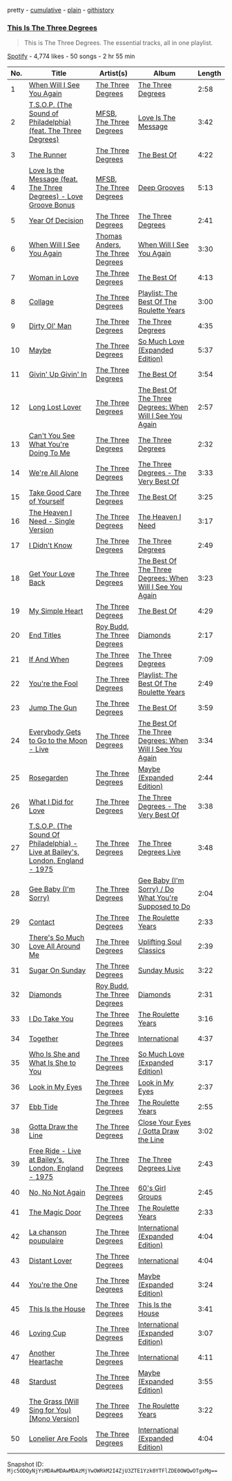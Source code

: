 pretty - [cumulative](/playlists/cumulative/37i9dQZF1DZ06evO1trEdl.md) - [plain](/playlists/plain/37i9dQZF1DZ06evO1trEdl) - [githistory](https://github.githistory.xyz/mackorone/spotify-playlist-archive/blob/main/playlists/plain/37i9dQZF1DZ06evO1trEdl)

### [This Is The Three Degrees](https://open.spotify.com/playlist/37i9dQZF1DZ06evO1trEdl)

> This is The Three Degrees\. The essential tracks, all in one playlist.

[Spotify](https://open.spotify.com/user/spotify) - 4,774 likes - 50 songs - 2 hr 55 min

| No. | Title | Artist(s) | Album | Length |
|---|---|---|---|---|
| 1 | [When Will I See You Again](https://open.spotify.com/track/02srSkeu2pzybuVr2B9TJm) | [The Three Degrees](https://open.spotify.com/artist/2zpFG5cvw00QmrYTUsjApa) | [The Three Degrees](https://open.spotify.com/album/348rR3bK4ypUS5MF2aIetX) | 2:58 |
| 2 | [T.S.O.P\. \(The Sound of Philadelphia\) \(feat\. The Three Degrees\)](https://open.spotify.com/track/7kllQQPam6HumbUCIPSvHJ) | [MFSB](https://open.spotify.com/artist/2mknvtcck8i82nKxDPDibv), [The Three Degrees](https://open.spotify.com/artist/2zpFG5cvw00QmrYTUsjApa) | [Love Is The Message](https://open.spotify.com/album/6x6beV2H3fTTL2ovxA3iVQ) | 3:42 |
| 3 | [The Runner](https://open.spotify.com/track/1SjVF6AcCFamuErMWI7GQz) | [The Three Degrees](https://open.spotify.com/artist/2zpFG5cvw00QmrYTUsjApa) | [The Best Of](https://open.spotify.com/album/4URmx7IbGKCfW5eXWC5zfG) | 4:22 |
| 4 | [Love Is the Message \(feat\. The Three Degrees\) \- Love Groove Bonus](https://open.spotify.com/track/3rwrt4Ks6N6EWIfjfIfLAP) | [MFSB](https://open.spotify.com/artist/2mknvtcck8i82nKxDPDibv), [The Three Degrees](https://open.spotify.com/artist/2zpFG5cvw00QmrYTUsjApa) | [Deep Grooves](https://open.spotify.com/album/4YmLFWoRJ18TSlw7ROIPIf) | 5:13 |
| 5 | [Year Of Decision](https://open.spotify.com/track/3DtoTiWTr4i11DkINqwhoh) | [The Three Degrees](https://open.spotify.com/artist/2zpFG5cvw00QmrYTUsjApa) | [The Three Degrees](https://open.spotify.com/album/348rR3bK4ypUS5MF2aIetX) | 2:41 |
| 6 | [When Will I See You Again](https://open.spotify.com/track/4euw74YAO8Q0dsOClYq0cM) | [Thomas Anders](https://open.spotify.com/artist/5YST2BJLoQVVhyXoZfbCZ0), [The Three Degrees](https://open.spotify.com/artist/2zpFG5cvw00QmrYTUsjApa) | [When Will I See You Again](https://open.spotify.com/album/0KAz7SC26vWkTyllKBC239) | 3:30 |
| 7 | [Woman in Love](https://open.spotify.com/track/4r6kWCkQEI5Ef3LQCu5zoV) | [The Three Degrees](https://open.spotify.com/artist/2zpFG5cvw00QmrYTUsjApa) | [The Best Of](https://open.spotify.com/album/4URmx7IbGKCfW5eXWC5zfG) | 4:13 |
| 8 | [Collage](https://open.spotify.com/track/6AI9Z7xC2Gf9kaIdx6lqD0) | [The Three Degrees](https://open.spotify.com/artist/2zpFG5cvw00QmrYTUsjApa) | [Playlist: The Best Of The Roulette Years](https://open.spotify.com/album/6XpWAy4yKqmaopZL0xeb15) | 3:00 |
| 9 | [Dirty Ol' Man](https://open.spotify.com/track/2svNxzjcNhy1U9JhaxAaQa) | [The Three Degrees](https://open.spotify.com/artist/2zpFG5cvw00QmrYTUsjApa) | [The Three Degrees](https://open.spotify.com/album/348rR3bK4ypUS5MF2aIetX) | 4:35 |
| 10 | [Maybe](https://open.spotify.com/track/2VJUb4hrOmugyRDMOJbkEK) | [The Three Degrees](https://open.spotify.com/artist/2zpFG5cvw00QmrYTUsjApa) | [So Much Love \(Expanded Edition\)](https://open.spotify.com/album/7v5XgVfc4BOl7nK1AZMS9U) | 5:37 |
| 11 | [Givin' Up Givin' In](https://open.spotify.com/track/69F4BXLcsrlHg2s2mViAfG) | [The Three Degrees](https://open.spotify.com/artist/2zpFG5cvw00QmrYTUsjApa) | [The Best Of](https://open.spotify.com/album/4URmx7IbGKCfW5eXWC5zfG) | 3:54 |
| 12 | [Long Lost Lover](https://open.spotify.com/track/6NUvRBMnhKax5XvI2I4a62) | [The Three Degrees](https://open.spotify.com/artist/2zpFG5cvw00QmrYTUsjApa) | [The Best Of The Three Degrees: When Will I See You Again](https://open.spotify.com/album/0GO4Ee0UN5cyB1FnWPfOzz) | 2:57 |
| 13 | [Can't You See What You're Doing To Me](https://open.spotify.com/track/7esa3lQi1Ixu8kK2lGF8YB) | [The Three Degrees](https://open.spotify.com/artist/2zpFG5cvw00QmrYTUsjApa) | [The Three Degrees](https://open.spotify.com/album/348rR3bK4ypUS5MF2aIetX) | 2:32 |
| 14 | [We're All Alone](https://open.spotify.com/track/4hua7kkNIxSudKIxRmDk5n) | [The Three Degrees](https://open.spotify.com/artist/2zpFG5cvw00QmrYTUsjApa) | [The Three Degrees \- The Very Best Of](https://open.spotify.com/album/6q15LPZbFU3wOVF35S6c2l) | 3:33 |
| 15 | [Take Good Care of Yourself](https://open.spotify.com/track/5fVF22MwGwAiRBbuMDJf1u) | [The Three Degrees](https://open.spotify.com/artist/2zpFG5cvw00QmrYTUsjApa) | [The Best Of](https://open.spotify.com/album/4URmx7IbGKCfW5eXWC5zfG) | 3:25 |
| 16 | [The Heaven I Need \- Single Version](https://open.spotify.com/track/3XjxAp2oPICHJTXUDTga2f) | [The Three Degrees](https://open.spotify.com/artist/2zpFG5cvw00QmrYTUsjApa) | [The Heaven I Need](https://open.spotify.com/album/5BrtfX0BIYysyPYyfDEA7J) | 3:17 |
| 17 | [I Didn't Know](https://open.spotify.com/track/21Y28bL36SaVy1tRc6KATk) | [The Three Degrees](https://open.spotify.com/artist/2zpFG5cvw00QmrYTUsjApa) | [The Three Degrees](https://open.spotify.com/album/348rR3bK4ypUS5MF2aIetX) | 2:49 |
| 18 | [Get Your Love Back](https://open.spotify.com/track/5sgrsPuLZZrUn9g2tGESRp) | [The Three Degrees](https://open.spotify.com/artist/2zpFG5cvw00QmrYTUsjApa) | [The Best Of The Three Degrees: When Will I See You Again](https://open.spotify.com/album/0GO4Ee0UN5cyB1FnWPfOzz) | 3:23 |
| 19 | [My Simple Heart](https://open.spotify.com/track/1DPxZZCpNJ0zbgrvVZ4Ni4) | [The Three Degrees](https://open.spotify.com/artist/2zpFG5cvw00QmrYTUsjApa) | [The Best Of](https://open.spotify.com/album/4URmx7IbGKCfW5eXWC5zfG) | 4:29 |
| 20 | [End Titles](https://open.spotify.com/track/37TKGTuBWeMfO1Nsy9lYqA) | [Roy Budd](https://open.spotify.com/artist/0yPP8GIZsbFkusNITNQSvV), [The Three Degrees](https://open.spotify.com/artist/2zpFG5cvw00QmrYTUsjApa) | [Diamonds](https://open.spotify.com/album/1K9wTEOi8UIexEIng4i4Ez) | 2:17 |
| 21 | [If And When](https://open.spotify.com/track/5OkcQcCdSqQMpU4WYdT2ir) | [The Three Degrees](https://open.spotify.com/artist/2zpFG5cvw00QmrYTUsjApa) | [The Three Degrees](https://open.spotify.com/album/348rR3bK4ypUS5MF2aIetX) | 7:09 |
| 22 | [You're the Fool](https://open.spotify.com/track/0Gvcv8098ht4cz0gZTqrc5) | [The Three Degrees](https://open.spotify.com/artist/2zpFG5cvw00QmrYTUsjApa) | [Playlist: The Best Of The Roulette Years](https://open.spotify.com/album/6XpWAy4yKqmaopZL0xeb15) | 2:49 |
| 23 | [Jump The Gun](https://open.spotify.com/track/74HHvkOUslEi5ra2hifet1) | [The Three Degrees](https://open.spotify.com/artist/2zpFG5cvw00QmrYTUsjApa) | [The Best Of](https://open.spotify.com/album/4URmx7IbGKCfW5eXWC5zfG) | 3:59 |
| 24 | [Everybody Gets to Go to the Moon \- Live](https://open.spotify.com/track/3Uzj51MegrbwSZg9hBFfpX) | [The Three Degrees](https://open.spotify.com/artist/2zpFG5cvw00QmrYTUsjApa) | [The Best Of The Three Degrees: When Will I See You Again](https://open.spotify.com/album/0GO4Ee0UN5cyB1FnWPfOzz) | 3:34 |
| 25 | [Rosegarden](https://open.spotify.com/track/49ur3xQPESQgKruXyF8Xec) | [The Three Degrees](https://open.spotify.com/artist/2zpFG5cvw00QmrYTUsjApa) | [Maybe \(Expanded Edition\)](https://open.spotify.com/album/0MTZS4VSddcWovq3OKLGit) | 2:44 |
| 26 | [What I Did for Love](https://open.spotify.com/track/5ivPBMpp37NridLZrQDwsx) | [The Three Degrees](https://open.spotify.com/artist/2zpFG5cvw00QmrYTUsjApa) | [The Three Degrees \- The Very Best Of](https://open.spotify.com/album/6q15LPZbFU3wOVF35S6c2l) | 3:38 |
| 27 | [T.S.O.P\. \(The Sound Of Philadelphia\) \- Live at Bailey's, London, England \- 1975](https://open.spotify.com/track/45zlvuzYYe5jcG8VX9XXEZ) | [The Three Degrees](https://open.spotify.com/artist/2zpFG5cvw00QmrYTUsjApa) | [The Three Degrees Live](https://open.spotify.com/album/793TTHJPK3W7Np8E2Duufl) | 3:48 |
| 28 | [Gee Baby \(I'm Sorry\)](https://open.spotify.com/track/5jCUuFAc348edhtmHBBbtr) | [The Three Degrees](https://open.spotify.com/artist/2zpFG5cvw00QmrYTUsjApa) | [Gee Baby \(I'm Sorry\) / Do What You're Supposed to Do](https://open.spotify.com/album/1RF9jf8VW7R8nbQkzKxKbT) | 2:04 |
| 29 | [Contact](https://open.spotify.com/track/1syKOhyz2yaSD6mAiBqJZY) | [The Three Degrees](https://open.spotify.com/artist/2zpFG5cvw00QmrYTUsjApa) | [The Roulette Years](https://open.spotify.com/album/667tnH3Cg2vRbXoBbzE0t1) | 2:33 |
| 30 | [There's So Much Love All Around Me](https://open.spotify.com/track/3vOGzEPObrcf8EGtU7QBrY) | [The Three Degrees](https://open.spotify.com/artist/2zpFG5cvw00QmrYTUsjApa) | [Uplifting Soul Classics](https://open.spotify.com/album/0Th6Y9UZNY12UVHKlb8pwd) | 2:39 |
| 31 | [Sugar On Sunday](https://open.spotify.com/track/3SFlyxdYAEl9lSNIqdJEOY) | [The Three Degrees](https://open.spotify.com/artist/2zpFG5cvw00QmrYTUsjApa) | [Sunday Music](https://open.spotify.com/album/1t7apwC2kmY4jlv9crSBBl) | 3:22 |
| 32 | [Diamonds](https://open.spotify.com/track/1qzZUUlJsvDJ10QvzcO304) | [Roy Budd](https://open.spotify.com/artist/0yPP8GIZsbFkusNITNQSvV), [The Three Degrees](https://open.spotify.com/artist/2zpFG5cvw00QmrYTUsjApa) | [Diamonds](https://open.spotify.com/album/1K9wTEOi8UIexEIng4i4Ez) | 2:31 |
| 33 | [I Do Take You](https://open.spotify.com/track/0qxo60yGHQWWROmJXvcSCy) | [The Three Degrees](https://open.spotify.com/artist/2zpFG5cvw00QmrYTUsjApa) | [The Roulette Years](https://open.spotify.com/album/667tnH3Cg2vRbXoBbzE0t1) | 3:16 |
| 34 | [Together](https://open.spotify.com/track/0KXFMaPm7rgqv7vXwBGMTZ) | [The Three Degrees](https://open.spotify.com/artist/2zpFG5cvw00QmrYTUsjApa) | [International](https://open.spotify.com/album/1iYIS3Gf48EDrGxU7Uif3G) | 4:37 |
| 35 | [Who Is She and What Is She to You](https://open.spotify.com/track/5pzpxn3XvxtVeCNSBm8zys) | [The Three Degrees](https://open.spotify.com/artist/2zpFG5cvw00QmrYTUsjApa) | [So Much Love \(Expanded Edition\)](https://open.spotify.com/album/7v5XgVfc4BOl7nK1AZMS9U) | 3:17 |
| 36 | [Look in My Eyes](https://open.spotify.com/track/701vVe5HF9Sg5qe4hfiqOv) | [The Three Degrees](https://open.spotify.com/artist/2zpFG5cvw00QmrYTUsjApa) | [Look in My Eyes](https://open.spotify.com/album/6Sydd3h4gSqbEZPwrGzmSv) | 2:37 |
| 37 | [Ebb Tide](https://open.spotify.com/track/75AkMaqnHPuRjjung1wpxw) | [The Three Degrees](https://open.spotify.com/artist/2zpFG5cvw00QmrYTUsjApa) | [The Roulette Years](https://open.spotify.com/album/667tnH3Cg2vRbXoBbzE0t1) | 2:55 |
| 38 | [Gotta Draw the Line](https://open.spotify.com/track/7HNVtnLuq2lmKMPB9kFj1A) | [The Three Degrees](https://open.spotify.com/artist/2zpFG5cvw00QmrYTUsjApa) | [Close Your Eyes / Gotta Draw the Line](https://open.spotify.com/album/4SkEdHeraLeqe5stv41pq9) | 3:02 |
| 39 | [Free Ride \- Live at Bailey's, London, England \- 1975](https://open.spotify.com/track/6p31MRw6SHnG4B2FOV8I0Z) | [The Three Degrees](https://open.spotify.com/artist/2zpFG5cvw00QmrYTUsjApa) | [The Three Degrees Live](https://open.spotify.com/album/793TTHJPK3W7Np8E2Duufl) | 2:43 |
| 40 | [No, No Not Again](https://open.spotify.com/track/48uOmFxgtnZtWkM1at2K4r) | [The Three Degrees](https://open.spotify.com/artist/2zpFG5cvw00QmrYTUsjApa) | [60's Girl Groups](https://open.spotify.com/album/1zEQQZpalmUYtDhd2WcxbP) | 2:45 |
| 41 | [The Magic Door](https://open.spotify.com/track/5B94YFQfQ42lnEoOn3tA7M) | [The Three Degrees](https://open.spotify.com/artist/2zpFG5cvw00QmrYTUsjApa) | [The Roulette Years](https://open.spotify.com/album/667tnH3Cg2vRbXoBbzE0t1) | 2:33 |
| 42 | [La chanson poupulaire](https://open.spotify.com/track/42qwcVwoXW3rQgQS4BxgkQ) | [The Three Degrees](https://open.spotify.com/artist/2zpFG5cvw00QmrYTUsjApa) | [International \(Expanded Edition\)](https://open.spotify.com/album/6tu9mnYgTCsVpyqWUd6YFG) | 4:04 |
| 43 | [Distant Lover](https://open.spotify.com/track/77IGjPxsNS0ZKBgtyrQ6mQ) | [The Three Degrees](https://open.spotify.com/artist/2zpFG5cvw00QmrYTUsjApa) | [International](https://open.spotify.com/album/1iYIS3Gf48EDrGxU7Uif3G) | 4:04 |
| 44 | [You're the One](https://open.spotify.com/track/7F6kaO0Bp9uKefViCZGiP4) | [The Three Degrees](https://open.spotify.com/artist/2zpFG5cvw00QmrYTUsjApa) | [Maybe \(Expanded Edition\)](https://open.spotify.com/album/0MTZS4VSddcWovq3OKLGit) | 3:24 |
| 45 | [This Is the House](https://open.spotify.com/track/7EDI0Ak3KRTgcCZndJJYaG) | [The Three Degrees](https://open.spotify.com/artist/2zpFG5cvw00QmrYTUsjApa) | [This Is the House](https://open.spotify.com/album/3g1eUz81JzJzie1W6CmbiM) | 3:41 |
| 46 | [Loving Cup](https://open.spotify.com/track/5hImvsNPGEM72BKhwm5Scu) | [The Three Degrees](https://open.spotify.com/artist/2zpFG5cvw00QmrYTUsjApa) | [International \(Expanded Edition\)](https://open.spotify.com/album/6tu9mnYgTCsVpyqWUd6YFG) | 3:07 |
| 47 | [Another Heartache](https://open.spotify.com/track/5EBOybVHa8xRsFYqZtOfQU) | [The Three Degrees](https://open.spotify.com/artist/2zpFG5cvw00QmrYTUsjApa) | [International](https://open.spotify.com/album/1iYIS3Gf48EDrGxU7Uif3G) | 4:11 |
| 48 | [Stardust](https://open.spotify.com/track/0k3vepSPhJwO27fWndRT3r) | [The Three Degrees](https://open.spotify.com/artist/2zpFG5cvw00QmrYTUsjApa) | [Maybe \(Expanded Edition\)](https://open.spotify.com/album/0MTZS4VSddcWovq3OKLGit) | 3:55 |
| 49 | [The Grass \(Will Sing for You\) \[Mono Version\]](https://open.spotify.com/track/5aBfIwwa1Vu2j625w4hYZ2) | [The Three Degrees](https://open.spotify.com/artist/2zpFG5cvw00QmrYTUsjApa) | [The Roulette Years](https://open.spotify.com/album/667tnH3Cg2vRbXoBbzE0t1) | 3:22 |
| 50 | [Lonelier Are Fools](https://open.spotify.com/track/7LDmwfODaICK03XxOZri6L) | [The Three Degrees](https://open.spotify.com/artist/2zpFG5cvw00QmrYTUsjApa) | [International \(Expanded Edition\)](https://open.spotify.com/album/6tu9mnYgTCsVpyqWUd6YFG) | 4:04 |

Snapshot ID: `Mjc5ODQyNjYsMDAwMDAwMDAzMjYwOWRkM2I4ZjU3ZTE1Yzk0YTFlZDE0OWQwOTgxMg==`

